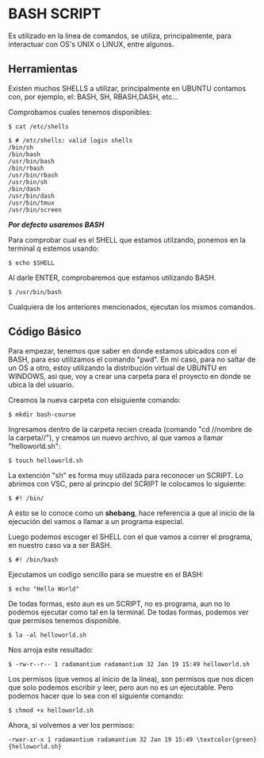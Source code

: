 # BASH SCRIPT

Es utilizado en la linea de comandos, se utiliza, principalmente, para interactuar con OS's UNIX o LINUX, entre algunos.


## Herramientas

Existen muchos SHELLS a utilizar, principalmente en UBUNTU contamos con, por ejemplo, el: BASH, SH, RBASH,DASH, etc...

Comprobamos cuales tenemos disponibles:

```
$ cat /etc/shells
```
```
$ # /etc/shells: valid login shells
/bin/sh
/bin/bash
/usr/bin/bash
/bin/rbash
/usr/bin/rbash
/usr/bin/sh
/bin/dash
/usr/bin/dash
/usr/bin/tmux
/usr/bin/screen
```
***Por defecto usaremos BASH***

Para comprobar cual es el SHELL que estamos utilzando, ponemos en la terminal q estemos usando:

```
$ echo $SHELL
```
Al darle ENTER, comprobaremos que estamos utilizando BASH.

```
$ /usr/bin/bash

```
Cualquiera de los anteriores mencionados, ejecutan los mismos comandos.

## Código Básico

Para empezar, tenemos que saber en donde estamos ubicados con el BASH, para eso utilizamos el comando "pwd". En mi caso, para no saltar de un OS a otro, estoy utilizando la distribución virtual de UBUNTU en WINDOWS, asi que, voy a crear una carpeta para el proyecto en donde se ubica la del usuario.

Creamos la nueva carpeta con elsiguiente comando:

```
$ mkdir bash-course
```

Ingresamos dentro de la carpeta recien creada (comando "cd //nombre de la carpeta//"), y creamos un nuevo archivo, al que vamos a llamar "helloworld.sh":

```
$ touch helloworld.sh
```
La extención "sh" es forma muy utilizada para reconocer un SCRIPT. Lo abrimos con VSC, pero al princpio del SCRIPT le colocamos lo siguiente:

```
$ #! /bin/
```
A esto se lo conoce como un **shebang**, hace referencia a que al inicio de la ejecución del vamos a llamar a un programa especial.

Luego podemos escoger el SHELL con el que vamos a correr el programa, en nuestro caso va a ser BASH.

```
$ #! /bin/bash
```
Ejecutamos un codigo sencillo para se muestre en el BASH:

```
$ echo "Hello World"
```
De todas formas, esto aun es un SCRIPT, no es programa, aun no lo podemos ejecutar como tal en la terminal. De todas formas, podemos ver que permisos tenemos disponible.

```
$ la -al helloworld.sh
```
Nos arroja este resultado:

```
$ -rw-r--r-- 1 radamantium radamantium 32 Jan 19 15:49 helloworld.sh
```

Los permisos (que vemos al inicio de la linea), son permisos que nos dicen que solo podemos escribir y leer, pero aun no es un ejecutable. Pero podemos hacer que lo sea con el siguiente comando:

```
$ chmod +x helloworld.sh
```
Ahora, si volvemos a ver los permisos:

```
-rwxr-xr-x 1 radamantium radamantium 32 Jan 19 15:49 \textcolor{green}{helloworld.sh} 
```





